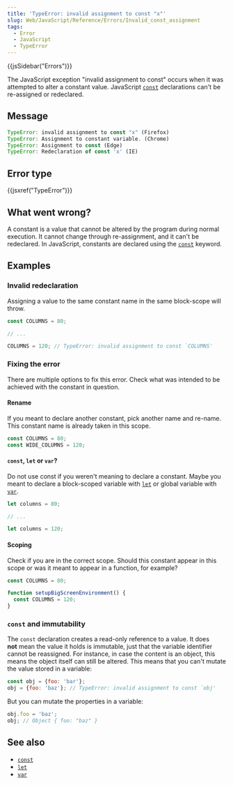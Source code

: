 ```yaml
---
title: 'TypeError: invalid assignment to const "x"'
slug: Web/JavaScript/Reference/Errors/Invalid_const_assignment
tags:
  - Error
  - JavaScript
  - TypeError
---
```

{{jsSidebar("Errors")}}

The JavaScript exception "invalid assignment to const" occurs when it was
attempted to alter a constant value. JavaScript
[`const`](/en-US/docs/Web/JavaScript/Reference/Statements/const) declarations
can't be re-assigned or redeclared.

## Message

```js
TypeError: invalid assignment to const "x" (Firefox)
TypeError: Assignment to constant variable. (Chrome)
TypeError: Assignment to const (Edge)
TypeError: Redeclaration of const 'x' (IE)
```

## Error type

{{jsxref("TypeError")}}

## What went wrong?

A constant is a value that cannot be altered by the program during normal
execution. It cannot change through re-assignment, and it can't be redeclared.
In JavaScript, constants are declared using the
[`const`](/en-US/docs/Web/JavaScript/Reference/Statements/const) keyword.

## Examples

### Invalid redeclaration

Assigning a value to the same constant name in the same block-scope will throw.

```js example-bad
const COLUMNS = 80;

// ...

COLUMNS = 120; // TypeError: invalid assignment to const `COLUMNS'
```

### Fixing the error

There are multiple options to fix this error. Check what was intended to be
achieved with the constant in question.

#### Rename

If you meant to declare another constant, pick another name and re-name. This
constant name is already taken in this scope.

```js example-good
const COLUMNS = 80;
const WIDE_COLUMNS = 120;
```

#### `const`, `let` or `var`?

Do not use const if you weren't meaning to declare a constant. Maybe you meant
to declare a block-scoped variable with
[`let`](/en-US/docs/Web/JavaScript/Reference/Statements/let) or global variable
with [`var`](/en-US/docs/Web/JavaScript/Reference/Statements/var).

```js example-good
let columns = 80;

// ...

let columns = 120;
```

#### Scoping

Check if you are in the correct scope. Should this constant appear in this scope
or was it meant to appear in a function, for example?

```js example-good
const COLUMNS = 80;

function setupBigScreenEnvironment() {
  const COLUMNS = 120;
}
```

### `const` and immutability

The `const` declaration creates a read-only reference to a value. It does
**not** mean the value it holds is immutable, just that the variable identifier
cannot be reassigned. For instance, in case the content is an object, this means
the object itself can still be altered. This means that you can't mutate the
value stored in a variable:

```js example-bad
const obj = {foo: 'bar'};
obj = {foo: 'baz'}; // TypeError: invalid assignment to const `obj'
```

But you can mutate the properties in a variable:

```js example-good
obj.foo = 'baz';
obj; // Object { foo: "baz" }
```

## See also

- [`const`](/en-US/docs/Web/JavaScript/Reference/Statements/const)
- [`let`](/en-US/docs/Web/JavaScript/Reference/Statements/let)
- [`var`](/en-US/docs/Web/JavaScript/Reference/Statements/var)
